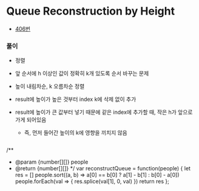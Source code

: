 #  Queue Reconstruction by Height
 - [406번](https://leetcode.com/problems/queue-reconstruction-by-height/)


### 풀이
  - 정렬
  - 앞 순서에 h 이상인 값이 정확히 k개 있도록 순서 바꾸는 문제
  - 높이 내림차순, k 오름차순 정렬
  - result에 높이가 높은 것부터 index k에 삭제 없이 추가
  - result에 높이가 큰 값부터 넣기 때문에 같은 index에 추가할 때, 작은 h가 앞으로 가게 되어있음
    - 즉, 먼저 들어간 높이의 k에 영향을 끼치지 않음

    ```javascript
  /**
   * @param {number[][]} people
   * @return {number[][]}
   */
  var reconstructQueue = function(people) {
      let res = []
      people.sort((a, b) => a[0] == b[0] ? a[1] - b[1] : b[0] - a[0])
      people.forEach(val => {
          res.splice(val[1], 0, val)
      })
      return res
  };
  ```
